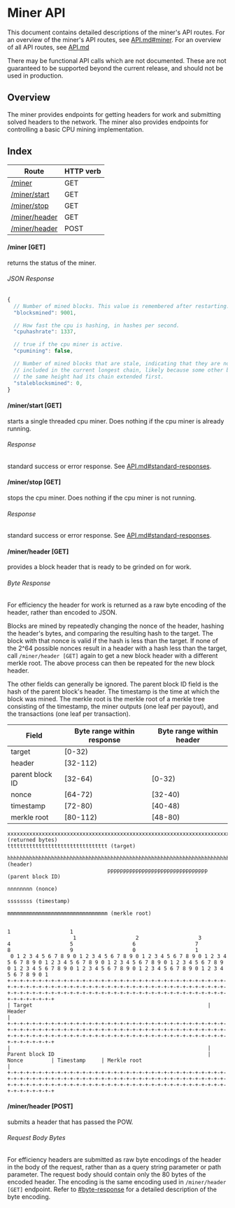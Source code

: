 Miner API
=========

This document contains detailed descriptions of the miner's API routes. For an
overview of the miner's API routes, see [API.md#miner](/doc/API.md#miner).  For
an overview of all API routes, see [API.md](/doc/API.md)

There may be functional API calls which are not documented. These are not
guaranteed to be supported beyond the current release, and should not be used
in production.

Overview
--------

The miner provides endpoints for getting headers for work and submitting solved
headers to the network. The miner also provides endpoints for controlling a
basic CPU mining implementation.

Index
-----

| Route                              | HTTP verb |
| ---------------------------------- | --------- |
| [/miner](#miner-get)               | GET       |
| [/miner/start](#minerstart-get)    | GET       |
| [/miner/stop](#minerstop-get)      | GET       |
| [/miner/header](#minerheader-get)  | GET       |
| [/miner/header](#minerheader-post) | POST      |

#### /miner [GET]

returns the status of the miner.

###### JSON Response
```javascript
{
  // Number of mined blocks. This value is remembered after restarting.
  "blocksmined": 9001,

  // How fast the cpu is hashing, in hashes per second.
  "cpuhashrate": 1337,

  // true if the cpu miner is active.
  "cpumining": false,

  // Number of mined blocks that are stale, indicating that they are not
  // included in the current longest chain, likely because some other block at
  // the same height had its chain extended first.
  "staleblocksmined": 0,
}
```

#### /miner/start [GET]

starts a single threaded cpu miner. Does nothing if the cpu miner is already
running.

###### Response
standard success or error response. See
[API.md#standard-responses](/doc/API.md#standard-responses).

#### /miner/stop [GET]

stops the cpu miner. Does nothing if the cpu miner is not running.

###### Response
standard success or error response. See
[API.md#standard-responses](/doc/API.md#standard-responses).

#### /miner/header [GET]

provides a block header that is ready to be grinded on for work.

###### Byte Response

For efficiency the header for work is returned as a raw byte encoding of the
header, rather than encoded to JSON.

Blocks are mined by repeatedly changing the nonce of the header, hashing the
header's bytes, and comparing the resulting hash to the target. The block with
that nonce is valid if the hash is less than the target. If none of the 2^64
possible nonces result in a header with a hash less than the target, call
`/miner/header [GET]` again to get a new block header with a different merkle
root. The above process can then be repeated for the new block header.

The other fields can generally be ignored. The parent block ID field is the
hash of the parent block's header. The timestamp is the time at which the block
was mined. The merkle root is the merkle root of a merkle tree consisting of
the timestamp, the miner outputs (one leaf per payout), and the transactions
(one leaf per transaction).

| Field           | Byte range within response | Byte range within header |
| --------------- | -------------------------- | ------------------------ |
| target          | [0-32)                     |                          |
| header          | [32-112)                   |                          |
| parent block ID | [32-64)                    | [0-32)                   |
| nonce           | [64-72)                    | [32-40)                  |
| timestamp       | [72-80)                    | [40-48)                  |
| merkle root     | [80-112)                   | [48-80)                  |

```
xxxxxxxxxxxxxxxxxxxxxxxxxxxxxxxxxxxxxxxxxxxxxxxxxxxxxxxxxxxxxxxxxxxxxxxxxxxxxxxxxxxxxxxxxxxxxxxxxxxxxxxxxxxxxxxx (returned bytes)
tttttttttttttttttttttttttttttttt (target)
                                hhhhhhhhhhhhhhhhhhhhhhhhhhhhhhhhhhhhhhhhhhhhhhhhhhhhhhhhhhhhhhhhhhhhhhhhhhhhhhhh (header)
                                pppppppppppppppppppppppppppppppp (parent block ID)
                                                                nnnnnnnn (nonce)
                                                                        ssssssss (timestamp)
                                                                                mmmmmmmmmmmmmmmmmmmmmmmmmmmmmmmm (merkle root)
```

```
                                                                                                                                                                                                         1                   1
                     1                   2                   3                   4                   5                   6                   7                   8                   9                   0                   1
 0 1 2 3 4 5 6 7 8 9 0 1 2 3 4 5 6 7 8 9 0 1 2 3 4 5 6 7 8 9 0 1 2 3 4 5 6 7 8 9 0 1 2 3 4 5 6 7 8 9 0 1 2 3 4 5 6 7 8 9 0 1 2 3 4 5 6 7 8 9 0 1 2 3 4 5 6 7 8 9 0 1 2 3 4 5 6 7 8 9 0 1 2 3 4 5 6 7 8 9 0 1 2 3 4 5 6 7 8 9 0 1
+-+-+-+-+-+-+-+-+-+-+-+-+-+-+-+-+-+-+-+-+-+-+-+-+-+-+-+-+-+-+-+-+-+-+-+-+-+-+-+-+-+-+-+-+-+-+-+-+-+-+-+-+-+-+-+-+-+-+-+-+-+-+-+-+-+-+-+-+-+-+-+-+-+-+-+-+-+-+-+-+-+-+-+-+-+-+-+-+-+-+-+-+-+-+-+-+-+-+-+-+-+-+-+-+-+-+-+-+-+-+-+-+
| Target                                                        | Header                                                                                                                                                        |
+-+-+-+-+-+-+-+-+-+-+-+-+-+-+-+-+-+-+-+-+-+-+-+-+-+-+-+-+-+-+-+-+-+-+-+-+-+-+-+-+-+-+-+-+-+-+-+-+-+-+-+-+-+-+-+-+-+-+-+-+-+-+-+-+-+-+-+-+-+-+-+-+-+-+-+-+-+-+-+-+-+-+-+-+-+-+-+-+-+-+-+-+-+-+-+-+-+-+-+-+-+-+-+-+-+-+-+-+-+-+-+-+
|                                                               | Parent block ID                                                 | Nonce         | Timestamp     | Merkle root                                                 |
+-+-+-+-+-+-+-+-+-+-+-+-+-+-+-+-+-+-+-+-+-+-+-+-+-+-+-+-+-+-+-+-+-+-+-+-+-+-+-+-+-+-+-+-+-+-+-+-+-+-+-+-+-+-+-+-+-+-+-+-+-+-+-+-+-+-+-+-+-+-+-+-+-+-+-+-+-+-+-+-+-+-+-+-+-+-+-+-+-+-+-+-+-+-+-+-+-+-+-+-+-+-+-+-+-+-+-+-+-+-+-+-+
```

#### /miner/header [POST]

submits a header that has passed the POW.

###### Request Body Bytes

For efficiency headers are submitted as raw byte encodings of the header in the
body of the request, rather than as a query string parameter or path parameter.
The request body should contain only the 80 bytes of the encoded header. The
encoding is the same encoding used in `/miner/header [GET]` endpoint. Refer to
[#byte-response](#byte-response) for a detailed description of the byte
encoding.
